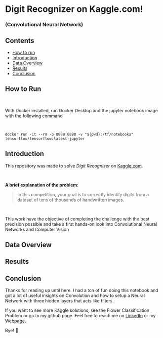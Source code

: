 # Digit Recognizer on Kaggle.com! 
### (Convolutional Neural Network)

## Contents

- [How to run](#howtorun)
- [Introduction](#introduction)
- [Data Overview](#data-overview)
- [Results](#results)
- [Conclusion](#conclusion)
  
## How to Run

<br>

With Docker installed, run Docker Desktop and the jupyter notebook image with the following command

<br>

```
docker run -it --rm -p 8888:8888 -v "${pwd}:/tf/notebooks" tensorflow/tensorflow:latest-jupyter
```
## Introduction

This repository was made to solve *Digit Recognizer* on [Kaggle.com](https://www.kaggle.com/competitions/digit-recognizer).

<br/>

**A brief explanation of the problem:**

> In this competition, your goal is to correctly identify digits from a dataset of tens of thousands of handwritten images.

<br/>

This work have the objective of completing the challenge with the best precision possible and take a first hands-on look into Convolutional Neural Networks and Computer Vision

## Data Overview



## Results



## Conclusion

Thanks for reading up until here. I had a ton of fun doing this notebook and got a lot of useful insights on Convolution and how to setup a Neural Network with three hidden layers that acts like filters.

If you want to see more Kaggle solutions, see the Flower Classification Problem or go to my github page. Feel free to reach me on [LinkedIn](https://www.linkedin.com/in/isaiapedro/) or my [Webpage](https://github.com/isaiapedro/Portfolio-Website).

Bye! 👋
